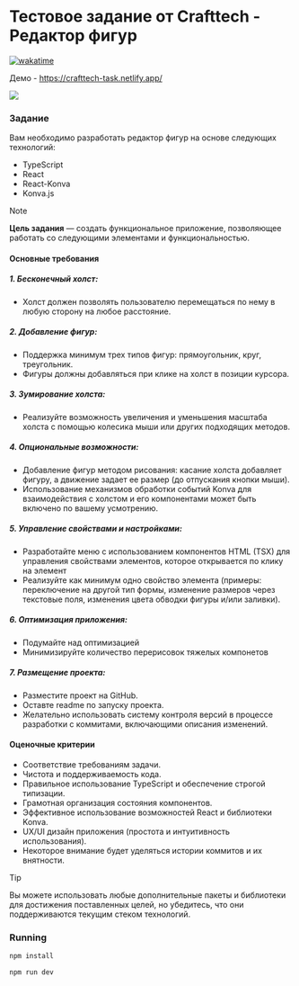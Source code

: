 # Тестовое задание от Crafttech - Редактор фигур

[![wakatime](https://wakatime.com/badge/user/08f508bd-d42c-46d7-909f-c80e7f16dc92/project/179e30d9-b357-4034-aad9-59d0f686227d.svg)](https://wakatime.com/badge/user/08f508bd-d42c-46d7-909f-c80e7f16dc92/project/179e30d9-b357-4034-aad9-59d0f686227d)

Демо - https://crafttech-task.netlify.app/

![](https://i.imgur.com/yeFuXMq.png)

### Задание

Вам необходимо разработать редактор фигур на основе следующих технологий:

- TypeScript
- React
- React-Konva
- Konva.js

> [!note]
> **Цель задания** — создать функциональное приложение, позволяющее работать со следующими элементами и функциональностью.

#### Основные требования

##### 1. Бесконечный холст:
- Холст должен позволять пользователю перемещаться по нему в любую сторону на любое расстояние.

##### 2. Добавление фигур:
- Поддержка минимум трех типов фигур: прямоугольник, круг, треугольник.
- Фигуры должны добавляться при клике на холст в позиции курсора.

##### 3. Зумирование холста:
- Реализуйте возможность увеличения и уменьшения масштаба холста с помощью колесика мыши или других подходящих методов.

##### 4. Опциональные возможности:
- Добавление фигур методом рисования: касание холста добавляет фигуру, а движение задает ее размер (до отпускания кнопки мыши).
- Использование механизмов обработки событий Konva для взаимодействия с холстом и его компонентами может быть включено по вашему усмотрению.

##### 5. Управление свойствами и настройками:
- Разработайте меню с использованием компонентов HTML (TSX) для управления свойствами элементов, которое открывается по клику на элемент
- Реализуйте как минимум одно свойство элемента (примеры: переключение на другой тип формы, изменение размеров через текстовые поля, изменения цвета обводки фигуры и/или заливки).

##### 6. Оптимизация приложения:
- Подумайте над оптимизацией
- Минимизируйте количество перерисовок тяжелых компонетов

##### 7. Размещение проекта:
- Разместите проект на GitHub.
- Оставте readme по запуску проекта.
- Желательно использовать систему контроля версий в процессе разработки с коммитами, включающими описания изменений.

#### Оценочные критерии

- Соответствие требованиям задачи.
- Чистота и поддерживаемость кода.
- Правильное использование TypeScript и обеспечение строгой типизации.
- Грамотная организация состояния компонентов.
- Эффективное использование возможностей React и библиотеки Konva.
- UX/UI дизайн приложения (простота и интуитивность использования).
- Некоторое внимание будет уделяться истории коммитов и их внятности.


> [!tip] 
> Вы можете использовать любые дополнительные пакеты и библиотеки для достижения поставленных целей, но убедитесь, что они поддерживаются текущим стеком технологий.


### Running

```bash
npm install
```

```bash
npm run dev
```

